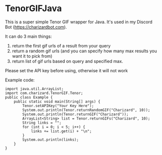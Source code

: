 # TenorGIFJava

This is a super simple Tenor GIF wrapper for Java. It's used in my Discord Bot (https://charizardbot.com).

It can do 3 main things:
1. return the first gif urls of a result from your query
2. return a random gif urls (and you can specify how many max results you want it to pick from)
3. return list of gif urls based on query and specified max.

Please set the API key before using, otherwise it will not work

Example code: 


```
import java.util.ArrayList;
import com.charizard.TenorGIF.Tenor;
public class Example {
    public static void main(String[] args) {
        Tenor.setAPIKey("Your Key Here");
        System.out.println(Tenor.returnRandomGIF("Charizard", 10));
        System.out.println(Tenor.returnGIF("Charizard"));
        ArrayList<String> list = Tenor.returnGIFs("Charizard", 10);
        String links = "";
        for (int i = 0; i < 5; i++) {
            links += list.get(i) + "\n";
        }
        System.out.println(links);
    }
}
```
